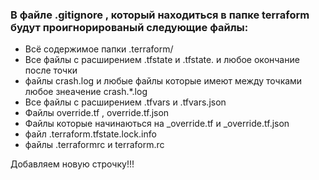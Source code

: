 ### В файле .gitignore , который находиться в папке terraform будут проигнорированый следующие файлы:

- Всё содержимое папки  .terraform/
- Все файлы с расширением .tfstate и .tfstate. и любое окончание после точки
- файлы crash.log и любые файлы которые имеют между точками любое знеачение crash.*.log
- Все файлы с расширением .tfvars и .tfvars.json
- Файлы override.tf , override.tf.json
- Файлы которые начинаються на _override.tf и _override.tf.json
- файл .terraform.tfstate.lock.info
- файлы .terraformrc и terraform.rc 

Добавляем новую строчку!!!